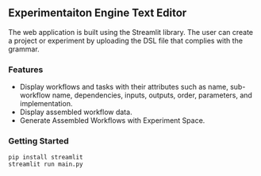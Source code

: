 ## Experimentaiton Engine Text Editor 
The web application is built using the Streamlit library. The user can create a project or experiment by uploading the DSL file that complies with the grammar. 

### Features
- Display workflows and tasks with their attributes such as name, sub-workflow name, dependencies, inputs, outputs, order, parameters, and implementation.
- Display assembled workflow data.
- Generate Assembled Workflows with Experiment Space.

### Getting Started
```
pip install streamlit
streamlit run main.py
```
